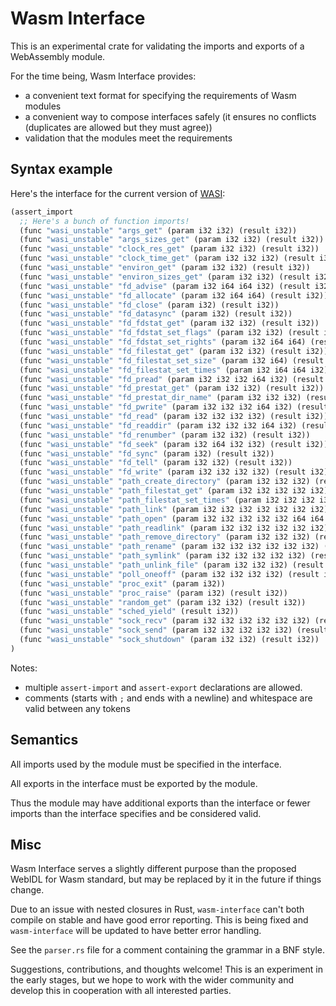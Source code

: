 # Wasm Interface

This is an experimental crate for validating the imports and exports of a WebAssembly module.

For the time being, Wasm Interface provides:

- a convenient text format for specifying the requirements of Wasm modules
- a convenient way to compose interfaces safely (it ensures no conflicts (duplicates are allowed but they must agree))
- validation that the modules meet the requirements

## Syntax example

Here's the interface for the current version of [WASI](https://github.com/WebAssembly/WASI):

```lisp
(assert_import
  ;; Here's a bunch of function imports!
  (func "wasi_unstable" "args_get" (param i32 i32) (result i32))
  (func "wasi_unstable" "args_sizes_get" (param i32 i32) (result i32))
  (func "wasi_unstable" "clock_res_get" (param i32 i32) (result i32))
  (func "wasi_unstable" "clock_time_get" (param i32 i32 i32) (result i32))
  (func "wasi_unstable" "environ_get" (param i32 i32) (result i32))
  (func "wasi_unstable" "environ_sizes_get" (param i32 i32) (result i32))
  (func "wasi_unstable" "fd_advise" (param i32 i64 i64 i32) (result i32))
  (func "wasi_unstable" "fd_allocate" (param i32 i64 i64) (result i32))
  (func "wasi_unstable" "fd_close" (param i32) (result i32))
  (func "wasi_unstable" "fd_datasync" (param i32) (result i32))
  (func "wasi_unstable" "fd_fdstat_get" (param i32 i32) (result i32))
  (func "wasi_unstable" "fd_fdstat_set_flags" (param i32 i32) (result i32))
  (func "wasi_unstable" "fd_fdstat_set_rights" (param i32 i64 i64) (result i32))
  (func "wasi_unstable" "fd_filestat_get" (param i32 i32) (result i32))
  (func "wasi_unstable" "fd_filestat_set_size" (param i32 i64) (result i32))
  (func "wasi_unstable" "fd_filestat_set_times" (param i32 i64 i64 i32) (result i32))
  (func "wasi_unstable" "fd_pread" (param i32 i32 i32 i64 i32) (result i32))
  (func "wasi_unstable" "fd_prestat_get" (param i32 i32) (result i32))
  (func "wasi_unstable" "fd_prestat_dir_name" (param i32 i32 i32) (result i32))
  (func "wasi_unstable" "fd_pwrite" (param i32 i32 i32 i64 i32) (result i32))
  (func "wasi_unstable" "fd_read" (param i32 i32 i32 i32) (result i32))
  (func "wasi_unstable" "fd_readdir" (param i32 i32 i32 i64 i32) (result i32))
  (func "wasi_unstable" "fd_renumber" (param i32 i32) (result i32))
  (func "wasi_unstable" "fd_seek" (param i32 i64 i32 i32) (result i32))
  (func "wasi_unstable" "fd_sync" (param i32) (result i32))
  (func "wasi_unstable" "fd_tell" (param i32 i32) (result i32))
  (func "wasi_unstable" "fd_write" (param i32 i32 i32 i32) (result i32))
  (func "wasi_unstable" "path_create_directory" (param i32 i32 i32) (result i32))
  (func "wasi_unstable" "path_filestat_get" (param i32 i32 i32 i32 i32) (result i32))
  (func "wasi_unstable" "path_filestat_set_times" (param i32 i32 i32 i32 i64 i64 i32) (result i32))
  (func "wasi_unstable" "path_link" (param i32 i32 i32 i32 i32 i32 i32) (result i32))
  (func "wasi_unstable" "path_open" (param i32 i32 i32 i32 i32 i64 i64 i32 i32) (result i32))
  (func "wasi_unstable" "path_readlink" (param i32 i32 i32 i32 i32 i32) (result i32))
  (func "wasi_unstable" "path_remove_directory" (param i32 i32 i32) (result i32))
  (func "wasi_unstable" "path_rename" (param i32 i32 i32 i32 i32 i32) (result i32))
  (func "wasi_unstable" "path_symlink" (param i32 i32 i32 i32 i32) (result i32))
  (func "wasi_unstable" "path_unlink_file" (param i32 i32 i32) (result i32))
  (func "wasi_unstable" "poll_oneoff" (param i32 i32 i32 i32) (result i32))
  (func "wasi_unstable" "proc_exit" (param i32))
  (func "wasi_unstable" "proc_raise" (param i32) (result i32))
  (func "wasi_unstable" "random_get" (param i32 i32) (result i32))
  (func "wasi_unstable" "sched_yield" (result i32))
  (func "wasi_unstable" "sock_recv" (param i32 i32 i32 i32 i32 i32) (result i32))
  (func "wasi_unstable" "sock_send" (param i32 i32 i32 i32 i32) (result i32))
  (func "wasi_unstable" "sock_shutdown" (param i32 i32) (result i32))
)
```


Notes:
- multiple `assert-import` and `assert-export` declarations are allowed.
- comments (starts with `;` and ends with a newline) and whitespace are valid between any tokens

## Semantics

All imports used by the module must be specified in the interface.

All exports in the interface must be exported by the module.

Thus the module may have additional exports than the interface or fewer imports than the interface specifies and be considered valid.


## Misc

Wasm Interface serves a slightly different purpose than the proposed WebIDL for Wasm standard, but may be replaced by it in the future if things change.

Due to an issue with nested closures in Rust, `wasm-interface` can't both compile on stable and have good error reporting. This is being fixed and `wasm-interface` will be updated to have better error handling.

See the `parser.rs` file for a comment containing the grammar in a BNF style.

Suggestions, contributions, and thoughts welcome! This is an experiment in the early stages, but we hope to work with the wider community and develop this in cooperation with all interested parties.
